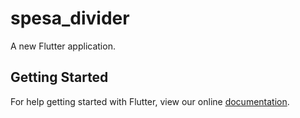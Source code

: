 # spesa_divider

A new Flutter application.

## Getting Started

For help getting started with Flutter, view our online
[documentation](https://flutter.io/).
